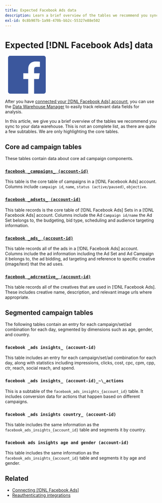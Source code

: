 ```yaml
---
title: Expected Facebook Ads data
description: Learn a brief overview of the tables we recommend you sync to your data warehouse
exl-id: 0c8b907b-1a98-470b-bb2c-55327e88e502
---
```

# Expected [!DNL Facebook Ads] data

![](../../../assets/Facebook_Logo.png)

After you have [connected your [!DNL Facebook Ads] account](../integrations/facebook-ads.md), you can use the [Data Warehouse Manager](../../../data-analyst/data-warehouse-mgr/tour-dwm.md) to easily track relevant data fields for analysis.

In this article, we  give you a brief overview of the tables we recommend you sync to your data warehouse. This is not an complete list, as there are quite a few subtables. We are only highlighting the core tables.

## Core ad campaign tables

These tables contain data about core ad campaign components.

### [`facebook _campaigns_ (account-id)`](https://developers.facebook.com/docs/reference/ads-api/adcampaign/)

This table is the core table of campaigns in a [!DNL Facebook Ads] account. Columns include `campaign id`, `name`, `status (active/paused)`, `objective`.

### [`facebook _adsets_ (account-id)`](https://developers.facebook.com/docs/marketing-api/reference/ad-campaign)

This table records is the core table of [!DNL Facebook Ads] Sets in a [!DNL Facebook Ads] account. Columns include the Ad `Campaign id/name` the Ad Set belongs to, the budgeting, bid type, scheduling and audience targeting information.

### [`facebook _ads_ (account-id)`](https://developers.facebook.com/docs/reference/ads-api/adgroup/)

This table records all of the ads in a [!DNL Facebook Ads] account. Columns include the ad information including the Ad Set and Ad Campaign it belongs to, the ad bidding, ad targeting and reference to specific creative (image/text) that the ad uses.

### [`facebook _adcreative_ (account-id)`](https://developers.facebook.com/docs/reference/ads-api/adcreative/)

This table records all of the creatives that are used in [!DNL Facebook Ads]. These includes creative name, description, and relevant image urls where appropriate.

## Segmented campaign tables

The following tables contain an entry for each campaign/set/ad combination for each day, segmented by dimensions such as age, gender, and country.

### `facebook _ads insights_ (account-id)`

This table includes an entry for each campaign/set/ad combination for each day, along with statistics including impressions, clicks, cost, cpc, cpm, cpp, ctr, reach, social reach, and spend.

### `facebook _ads insights_ (account-id)_~\_actions`

This is a subtable of the `facebook_ads_insights_{account_id}` table. It includes conversion data for actions that happen based on different campaigns.

### `facebook _ads insights country_ (account-id)`

This table includes the same information as the `facebook_ads_insights_{account_id}` table and segments it by country.

### `facebook ads insights age and gender (account-id)`

This table includes the same information as the `facebook_ads_insights_{account_id}` table and segments it by age and gender.

## Related

* [Connecting [!DNL Facebook Ads]](../integrations/facebook-ads.md)
* [Reauthenticating integrations](https://support.magento.com/hc/en-us/articles/360016733151-Reauthenticating-integrations)
